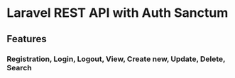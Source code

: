 # Laravel REST API with Auth Sanctum
## Features

### Registration, Login, Logout, View, Create new, Update, Delete, Search
